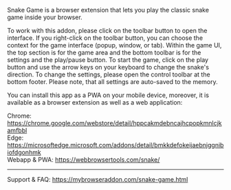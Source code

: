 Snake Game is a browser extension that lets you play the classic snake game inside your browser. 

To work with this addon, please click on the toolbar button to open the interface. If you right-click on the toolbar button, you can choose the context for the game interface (popup, window, or tab). Within the game UI, the top section is for the game area and the bottom toolbar is for the settings and the play/pause button. To start the game, click on the play button and use the arrow keys on your keyboard to change the snake's direction. To change the settings, please open the control toolbar at the bottom footer. Please note, that all settings are auto-saved to the memory.

You can install this app as a PWA on your mobile device, moreover, it is available as a browser extension as well as a web application:

Chrome: https://chrome.google.com/webstore/detail/hppcakmdebncajhcpopkmnlcjkamfbbl  
Edge: https://microsoftedge.microsoft.com/addons/detail/bmkkdefokeijaebnjggnibiofdgonhmk  
Webapp & PWA: https://webbrowsertools.com/snake/  

-------------------------

Support & FAQ: https://mybrowseraddon.com/snake-game.html
